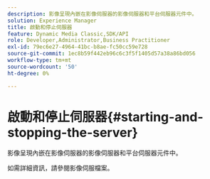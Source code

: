 ```yaml
---
description: 影像呈現內嵌在影像伺服器的影像伺服器和平台伺服器元件中。
solution: Experience Manager
title: 啟動和停止伺服器
feature: Dynamic Media Classic,SDK/API
role: Developer,Administrator,Business Practitioner
exl-id: 79ec6e27-4964-41bc-b8ae-fc50cc59e728
source-git-commit: 1ec8b59f442eb96c6c3f5f1405d57a38a86bd056
workflow-type: tm+mt
source-wordcount: '50'
ht-degree: 0%

---
```


# 啟動和停止伺服器{#starting-and-stopping-the-server}

影像呈現內嵌在影像伺服器的影像伺服器和平台伺服器元件中。

如需詳細資訊，請參閱影像伺服檔案。
